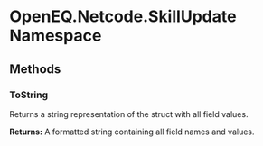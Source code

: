 ﻿# OpenEQ.Netcode.SkillUpdate Namespace

## Methods

### ToString

Returns a string representation of the struct with all field values.

**Returns:** A formatted string containing all field names and values.



